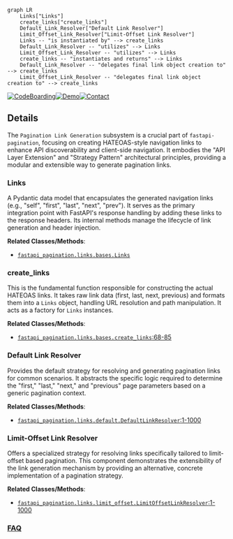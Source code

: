 ```mermaid
graph LR
    Links["Links"]
    create_links["create_links"]
    Default_Link_Resolver["Default Link Resolver"]
    Limit_Offset_Link_Resolver["Limit-Offset Link Resolver"]
    Links -- "is instantiated by" --> create_links
    Default_Link_Resolver -- "utilizes" --> Links
    Limit_Offset_Link_Resolver -- "utilizes" --> Links
    create_links -- "instantiates and returns" --> Links
    Default_Link_Resolver -- "delegates final link object creation to" --> create_links
    Limit_Offset_Link_Resolver -- "delegates final link object creation to" --> create_links
```

[![CodeBoarding](https://img.shields.io/badge/Generated%20by-CodeBoarding-9cf?style=flat-square)](https://github.com/CodeBoarding/GeneratedOnBoardings)[![Demo](https://img.shields.io/badge/Try%20our-Demo-blue?style=flat-square)](https://www.codeboarding.org/demo)[![Contact](https://img.shields.io/badge/Contact%20us%20-%20contact@codeboarding.org-lightgrey?style=flat-square)](mailto:contact@codeboarding.org)

## Details

The `Pagination Link Generation` subsystem is a crucial part of `fastapi-pagination`, focusing on creating HATEOAS-style navigation links to enhance API discoverability and client-side navigation. It embodies the "API Layer Extension" and "Strategy Pattern" architectural principles, providing a modular and extensible way to generate pagination links.

### Links
A Pydantic data model that encapsulates the generated navigation links (e.g., "self", "first", "last", "next", "prev"). It serves as the primary integration point with FastAPI's response handling by adding these links to the response headers. Its internal methods manage the lifecycle of link generation and header injection.


**Related Classes/Methods**:

- <a href="https://github.com/uriyyo/fastapi-pagination/blob/main/fastapi_pagination/links/bases.py" target="_blank" rel="noopener noreferrer">`fastapi_pagination.links.bases.Links`</a>


### create_links
This is the fundamental function responsible for constructing the actual HATEOAS links. It takes raw link data (first, last, next, previous) and formats them into a `Links` object, handling URL resolution and path manipulation. It acts as a factory for `Links` instances.


**Related Classes/Methods**:

- <a href="https://github.com/uriyyo/fastapi-pagination/blob/main/fastapi_pagination/links/bases.py#L68-L85" target="_blank" rel="noopener noreferrer">`fastapi_pagination.links.bases.create_links`:68-85</a>


### Default Link Resolver
Provides the default strategy for resolving and generating pagination links for common scenarios. It abstracts the specific logic required to determine the "first," "last," "next," and "previous" page parameters based on a generic pagination context.


**Related Classes/Methods**:

- <a href="https://github.com/uriyyo/fastapi-pagination/blob/main/fastapi_pagination/links/default.py#L1-L1000" target="_blank" rel="noopener noreferrer">`fastapi_pagination.links.default.DefaultLinkResolver`:1-1000</a>


### Limit-Offset Link Resolver
Offers a specialized strategy for resolving links specifically tailored to limit-offset based pagination. This component demonstrates the extensibility of the link generation mechanism by providing an alternative, concrete implementation of a pagination strategy.


**Related Classes/Methods**:

- <a href="https://github.com/uriyyo/fastapi-pagination/blob/main/fastapi_pagination/links/limit_offset.py#L1-L1000" target="_blank" rel="noopener noreferrer">`fastapi_pagination.links.limit_offset.LimitOffsetLinkResolver`:1-1000</a>




### [FAQ](https://github.com/CodeBoarding/GeneratedOnBoardings/tree/main?tab=readme-ov-file#faq)